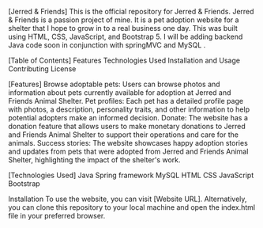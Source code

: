 [Jerred & Friends]
This is the official repository for Jerred & Friends. Jerred & Friends is a passion project of mine. It is a pet
adoption website for a shelter that I hope to grow in to a real business one day. This was built using HTML, CSS, JavaScript, and Bootstrap 5. I will be adding backend 
Java code soon in conjunction with springMVC and MySQL . 

[Table of Contents]
Features
Technologies Used
Installation and Usage
Contributing
License

[Features]
Browse adoptable pets: Users can browse photos and information about pets currently available for adoption at Jerred and Friends Animal Shelter.
Pet profiles: Each pet has a detailed profile page with photos, a description, personality traits, and other information to help potential adopters make an informed decision.
Donate: The website has a donation feature that allows users to make monetary donations to Jerred and Friends Animal Shelter to support their operations and care for the animals.
Success stories: The website showcases happy adoption stories and updates from pets that were adopted from Jerred and Friends Animal Shelter, highlighting the impact of the shelter's work.




[Technologies Used]
Java
Spring framework 
MySQL 
HTML
CSS
JavaScript
Bootstrap



Installation 
To use the website, you can visit [Website URL]. Alternatively, you can clone this repository to your local machine and open the index.html file in your preferred browser.
